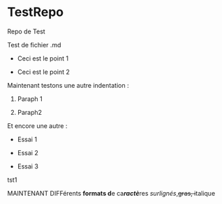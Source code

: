 # TestRepo
Repo de Test

Test de fichier .md

-   Ceci est le point 1

-   Ceci est le point 2

Maintenant testons une autre indentation :

1.  Paraph 1

2.  Paraph2

Et encore une autre :

-   Essai 1

-   Essai 2

-   Essai 3

tst1

MAINTENANT DIFFérents **formats d**e ca***ractè***res *surlignés*,~~gras, i~~talique
